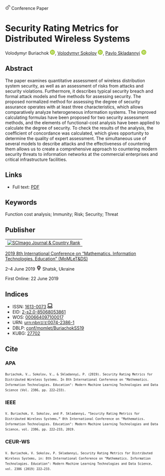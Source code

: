 <img src="/icons/unlock.svg" width="16" height="16"> Conference Paper

# Security Rating Metrics for Distributed Wireless Systems

Volodymyr Buriachok <a href="https://orcid.org/0000-0002-4055-1494" target="_blank"><img src="/icons/orcid.svg" width="16" height="16"></a>,
<a href="/">Volodymyr Sokolov</a> <a href="https://orcid.org/0000-0002-9349-7946" target="_blank"><img src="/icons/orcid.svg" width="16" height="16"></a>,
<a href="https://pavlo-skladannyi.github.io/">Pavlo Skladannyi</a> <a href="https://orcid.org/0000-0002-7775-6039" target="_blank"><img src="/icons/orcid.svg" width="16" height="16"></a>

## Abstract

The paper examines quantitative assessment of wireless distribution system security, as well as an assessment of risks from attacks and security violations. Furthermore, it describes typical security breach and formal attack models and five methods for assessing security. The proposed normalized method for assessing the degree of security assurance operates with at least three characteristics, which allows comparatively analyze heterogeneous information systems. The improved calculating formulas have been proposed for two security assessment methods, and the elements of functional-cost analysis have been applied to calculate the degree of security. To check the results of the analysis, the coefficient of concordance was calculated, which gives opportunity to determine the quality of expert assessment. The simultaneous use of several models to describe attacks and the effectiveness of countering them allows us to create a comprehensive approach to countering modern security threats to information networks at the commercial enterprises and critical infrastructure facilities.

## Links

* Full text: [PDF](http://ceur-ws.org/Vol-2386/paper17.pdf)

## Keywords

Function cost analysis; Immunity; Risk; Security; Threat

## Publisher

<table>
<tr>
<td>
<a href="https://www.scimagojr.com/journalsearch.php?q=21100218356&amp;tip=sid&amp;exact=no" title="SCImago Journal &amp; Country Rank"><img border="0" src="https://www.scimagojr.com/journal_img.php?id=21100218356" alt="SCImago Journal &amp; Country Rank"  /></a>
</td>
</tr>
</table>

[2019 8th International Conference on “Mathematics. Information Technologies. Education” (MoMLeT&DS)](https://ceur-ws.org/Vol-2386/)

2–4 June 2019 <img src="/icons/location-pin.svg" width="16" height="16"> Shatsk, Ukraine

First Online: 22 June 2019

## Indices

* ISSN: [1613-0073](https://portal.issn.org/resource/ISSN/1613-0073) <img src="/icons/online.svg" width="16" height="16">
* EID: [2-s2.0-85068053861](http://www.scopus.com/record/display.url?origin=inward&eid=2-s2.0-85068053861)
* WOS: [000664097100017](https://www.webofscience.com/wos/woscc/full-record/WOS:000664097100017)
* URN: [urn:nbn:de:0074-2386-1](https://nbn-resolving.org/xml/urn:nbn:de:0074-2386-1)
* DBLP: [conf/momlet/BuriachokSS19](https://dblp.org/rec/conf/momlet/BuriachokSS19)
* KUBG: [27702](http://elibrary.kubg.edu.ua/id/eprint/27702/)

## Cite

### APA

<small>`Buriachok, V., Sokolov, V., & Skladannyi, P. (2019). Security Rating Metrics for Distributed Wireless Systems. In 8th International Conference on "Mathematics. Information Technologies. Education": Modern Machine Learning Technologies and Data Science (Vol. 2386, pp. 222–233).`</small>

### IEEE

<small>`V. Buriachok, V. Sokolov, and P. Skladannyi, “Security Rating Metrics for Distributed Wireless Systems,” 8th International Conference on "Mathematics. Information Technologies. Education": Modern Machine Learning Technologies and Data Science, vol. 2386, pp. 222–233, 2019.`</small>

### CEUR-WS

<small>`V. Buriachok, V. Sokolov, P. Skladannyi, Security Rating Metrics for Distributed Wireless Systems, in: 8th International Conference on "Mathematics. Information Technologies. Education": Modern Machine Learning Technologies and Data Science, vol. 2386 (2019) 222–233.`</small>